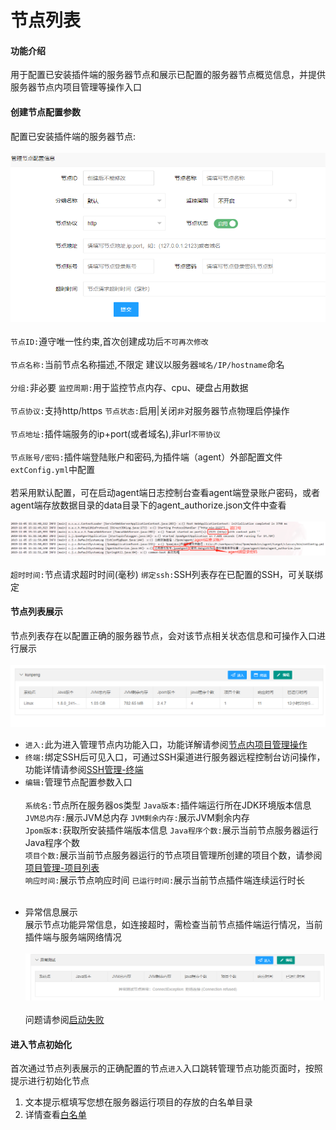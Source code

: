 # 节点列表

#### 功能介绍

   用于配置已安装插件端的服务器节点和展示已配置的服务器节点概览信息，并提供服务器节点内项目管理等操作入口

#### 创建节点配置参数
    
   配置已安装插件端的服务器节点:<br><br>
   ![nodeedit](../images/node/server_nodeedit.png)<br><br>
   `节点ID:`遵守唯一性约束,首次创建成功后`不可再次修改`<br><br>
   `节点名称:`当前节点名称描述,不限定 建议以服务器`域名/IP/hostname`命名<br><br>
   `分组:`非必要    `监控周期:`用于监控节点内存、cpu、硬盘占用数据<br><br>
   `节点协议:`支持http/https      `节点状态:`启用|关闭`非`对服务器节点物理启停操作<br><br>
   `节点地址:`插件端服务的ip+port(或者域名),非url`不带协议`<br><br>
   `节点账号/密码:`插件端登陆账户和密码,为插件端（agent）外部配置文件`extConfig.yml`中配置<br><br>
    若采用默认配置，可在启动agent端日志控制台查看agent端登录账户密码，或者agent端存放数据目录的data目录下的agent_authorize.json文件中查看<br><br>
    ![输入图片说明](../images/node/node.png)<br><br>
   `超时时间:`节点请求超时时间(毫秒)     `绑定ssh:`SSH列表存在已配置的SSH，可关联绑定
  
#### 节点列表展示
  
  节点列表存在以配置正确的服务器节点，会对该节点相关状态信息和可操作入口进行展示<br><br>
  ![nodelist](../images/node/server_nodelist.png)
  * `进入:`此为进入管理节点内功能入口，功能详解请参阅[节点内项目管理操作]()
  * `终端:`绑定SSH后可见入口，可通过SSH渠道进行服务器远程控制台访问操作，功能详情请参阅[SSH管理-终端](/节点管理/SSH管理.md)
  * `编辑:`管理节点配置参数入口<br><br>
  `系统名:`节点所在服务器os类型 `Java版本:`插件端运行所在JDK环境版本信息<br>
  `JVM总内存:`展示JVM总内存 `JVM剩余内存:`展示JVM剩余内存<br>
  `Jpom版本:`获取所安装插件端版本信息 `Java程序个数:`展示当前节点服务器运行Java程序个数<br>
  `项目个数:`展示当前节点服务器运行的节点项目管理所创建的项目个数，请参阅[项目管理-项目列表]()<br>
  `响应时间:`展示节点响应时间  `已运行时间:`展示当前节点插件端连续运行时长<br><br>
  + 异常信息展示<br>
  展示节点功能异常信息，如连接超时，需检查当前节点插件端运行情况，当前插件端与服务端网络情况<br><br>
  ![nodeexecption](../images/node/server_nodeexecpetion.png)<br><br>
  问题请参阅[启动失败](/安装使用/启动失败.md)
  
        
#### 进入节点初始化
首次通过节点列表展示的正确配置的节点`进入`入口跳转管理节点功能页面时，按照提示进行初始化节点<br>
1. 文本提示框填写您想在服务器运行项目的存放的白名单目录
2. 详情查看[白名单](/节点功能/系统管理/白名单目录.md)